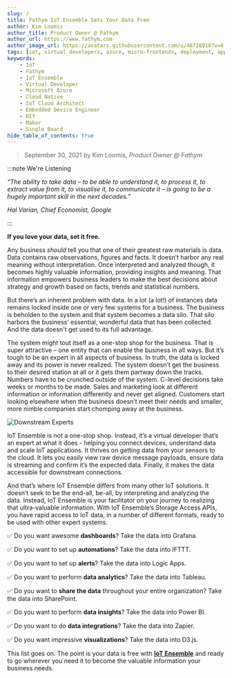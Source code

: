 ```yaml
---
slug: /
title: Fathym IoT Ensemble Sets Your Data Free
author: Kim Loomis
author_title: Product Owner @ Fathym
author_url: https://www.fathym.com
author_image_url: https://avatars.githubusercontent.com/u/48728918?v=4
tags: [iot, virtual developers, azure, micro-frontends, deployment, applications]
keywords:
    - IoT
    - Fathym
    - IoT Ensemble
    - Virtual Developer
    - Microsoft Azure
    - Cloud Native
    - IoT Cloud Architect
    - Embedded Device Engineer
    - DIY
    - Maker
    - Single Board
hide_table_of_contents: true
--- 
```


> September 30, 2021 by Kim Loomis, _Product Owner @ Fathym_

:::note We're Listening

_“The ability to take data – to be able to understand it, to process it, to extract value from it, to visualise it, to communicate it – is going to be a hugely important skill in the next decades.”_

_Hal Varian, Chief Economist, Google_

:::

**If you love your data, set it free.**

Any business _should_ tell you that one of their greatest raw materials is data. Data contains raw observations, figures and facts. It doesn’t harbor any real meaning without interpretation. Once interpreted and analyzed though, it becomes highly valuable information, providing insights and meaning. That information empowers business leaders to make the best decisions about strategy and growth based on facts, trends and statistical numbers.

But there’s an inherent problem with data. In a lot (a lot!) of instances data remains locked inside one or very few systems for a business. The business is beholden to the system and that system becomes a data silo. That silo harbors the business’ essential, wonderful data that has been collected. And the data doesn't get used to its full advantage.

The system might tout itself as a one-stop shop for the business. That is super attractive – one entity that can enable the business in all ways. But it’s tough to be an expert in all aspects of business. In truth, the data is locked away and its power is never realized. The system doesn’t get the business to their desired station at all or it gets them partway down the tracks. Numbers have to be crunched outside of the system. C-level decisions take weeks or months to be made. Sales and marketing look at different information or information differently and never get aligned. Customers start looking elsewhere when the business doesn’t meet their needs and smaller, more nimble companies start chomping away at the business.

![Downstream Experts](https://www.fathym.com/iot/img/IoT_Architecture.png)

IoT Ensemble is not a one-stop shop. Instead, it’s a virtual developer that’s an expert at what it does - helping you connect devices, understand data and scale IoT applications. It thrives on getting data from your sensors to the cloud. It lets you easily view raw device message payloads, ensure data is streaming and confirm it’s the expected data. Finally, it makes the data accessible for downstream connections.

And that’s where IoT Ensemble differs from many other IoT solutions. It doesn’t seek to be the end-all, be-all, by interpreting and analyzing the data. Instead, IoT Ensemble is your facilitator on your journey to realizing that ultra-valuable information. With IoT Ensemble’s Storage Access APIs, you have rapid access to IoT data, in a number of different formats, ready to be used with other expert systems.

✅ Do you want awesome **dashboards**? Take the data into Grafana.

✅ Do you want to set up **automations**? Take the data into IFTTT.

✅ Do you want to set up **alerts**? Take the data into Logic Apps.

✅ Do you want to perform **data analytics**? Take the data into Tableau.

✅ Do you want to **share the data** throughout your entire organization? Take the data into SharePoint.

✅ Do you want to perform **data insights**? Take the data into Power BI.

✅ Do you want to do **data integrations**? Take the data into Zapier.

✅ Do you want impressive **visualizations**? Take the data into D3.js.

This list goes on. The point is your data is free with **[IoT Ensemble](https://www.fathym.com/iot)** and ready to go wherever you need it to become the valuable information your business needs.
